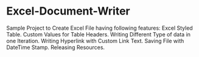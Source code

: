 # Excel-Document-Writer
Sample Project to Create Excel File having following features: Excel Styled Table. Custom Values for Table Headers. Writing Different Type of data in one Iteration. Writing Hyperlink with Custom Link Text. Saving File with DateTime Stamp. Releasing Resources.
